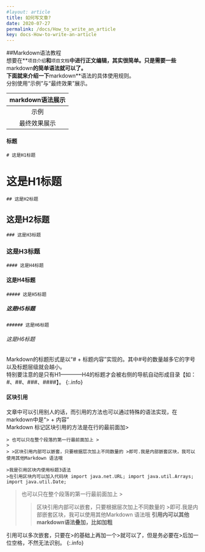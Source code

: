 ```yaml
---
#layout: article
title: 如何写文章?
date: 2020-07-27
permalink: /docs/How_to_write_an_article
key: docs-How-to-write-an-article
---
```

##Markdown语法教程  
想要在**`项目介绍`**和**`项目文档`**中进行正文编辑，其实很简单。只是需要一些**markdown**的简单语法就可以了。  
下面就来介绍一下**markdown**语法的具体使用规则。  
分别使用“示例”与“最终效果”展示。
  
| markdown语法展示 |
| :------: |
| 示例 |
| 最终效果展示 |  
  
  
#### 标题  

```markdwon
# 这是H1标题
```  

# 这是H1标题
  
```markdwon
## 这是H2标题
``` 

## 这是H2标题  
  
```markdwon
### 这是H3标题
``` 

### 这是H3标题  
    
```markdwon
#### 这是H4标题
``` 

#### 这是H4标题  
  
```markdwon
##### 这是H5标题
``` 

##### 这是H5标题  
  
```markdwon
###### 这是H6标题
``` 

###### 这是H6标题  
  
  
 Markdown的标题形式是以“# + 标题内容”实现的。其中#号的数量越多它的字号以及标题层级就会越小。  
 特别要注意的是只有H1————H4的标题才会被右侧的导航自动形成目录【如：#、##、###、####】。
{:.info}
  
#### 区块引用  
  
文章中可以引用别人的话，而引用的方法也可以通过特殊的语法实现，在markdown中是“> + 内容”  
Markdown 标记区块引用的方法是在行的最前面加>  

```markdwon
> 也可以只在整个段落的第一行最前面加上 >
> 
> >区块引用内部可以嵌套，只要根据层次加上不同数量的 >即可.我是内部嵌套区块，我可以使用其他Markdown 语法哦

>我是引用区块内使用标题3语法
>在引用区块内可以加入代码块 import java.net.URL; import java.util.Arrays; import java.util.Date; 
```  

> 也可以只在整个段落的第一行最前面加上 >
> 
> >区块引用内部可以嵌套，只要根据层次加上不同数量的 >即可.我是内部嵌套区块，我可以使用其他Markdown 语法哦
> **引用内可以其他markdown语法叠加，比如加粗**
  
引用可以多次嵌套，只要在>的基础上再加一个>就可以了，但是务必要在>后加一位空格，不然无法识别。
{:.info}
  